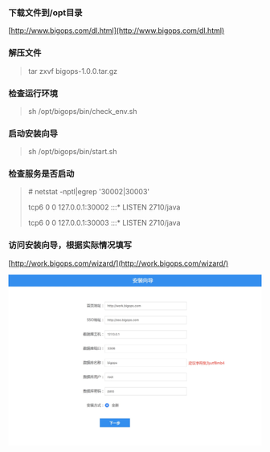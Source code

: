 ### **下载文件到/opt目录**

[http://www.bigops.com/dl.html](http://www.bigops.com/dl.html)

### **解压文件**

> tar zxvf bigops-1.0.0.tar.gz

### 检查运行环境

> sh /opt/bigops/bin/check\_env.sh

### 启动安装向导

> sh /opt/bigops/bin/start.sh

### **检查服务是否启动**

> \# netstat -nptl\|egrep '30002\|30003'
>
> tcp6       0      0 127.0.0.1:30002         :::\*                    LISTEN      2710/java
>
> tcp6       0      0 127.0.0.1:30003         :::\*                    LISTEN      2710/java

### **访问安装向导，根据实际情况填写**

[http://work.bigops.com/wizard/](http://work.bigops.com/wizard/)

![](/assets/Xnip2019-05-20_16-05-02.jpg)

